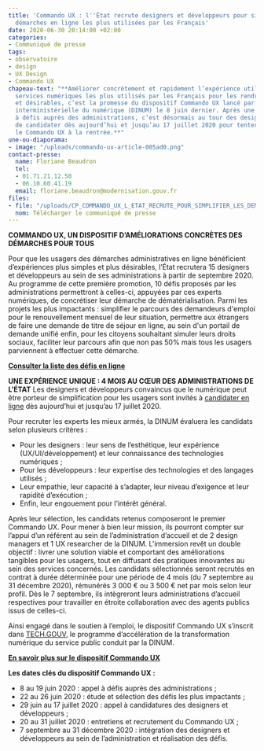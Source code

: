 ```yaml
---
title: 'Commando UX : l''État recrute designers et développeurs pour simplifier les
  démarches en ligne les plus utilisées par les Français'
date: 2020-06-30 20:14:00 +02:00
categories:
- Communiqué de presse
tags:
- observatoire
- design
- UX Design
- Commando UX
chapeau-text: "**Améliorer concrètement et rapidement l’expérience utilisateur  des
  services numériques les plus utilisés par les Français pour les rendre plus simples
  et désirables, c’est la promesse du dispositif Commando UX lancé par la direction
  interministérielle du numérique (DINUM) le 8 juin dernier. Après une phase d’appel
  à défis auprès des administrations, c’est désormais au tour des designers et développeurs
  de candidater dès aujourd’hui et jusqu’au 17 juillet 2020 pour tenter d’intégrer
  le Commando UX à la rentrée.**"
une-ou-diaporama:
- image: "/uploads/commando-ux-article-005ad0.png"
contact-presse:
  name: Floriane Beaudron
  tel:
  - 01.71.21.12.50
  - 06.10.60.41.19
  email: floriane.beaudron@modernisation.gouv.fr
files:
- file: "/uploads/CP_COMMANDO_UX_L_ETAT_RECRUTE_POUR_SIMPLIFIER_LES_DEMARCHES_ADMINISTRATIVES.pdf"
  nom: Télécharger le communiqué de presse
---
```


**COMMANDO UX, UN DISPOSITIF D’AMÉLIORATIONS CONCRÈTES DES DÉMARCHES POUR TOUS**

Pour que les usagers des démarches administratives en ligne bénéficient d’expériences plus simples et plus désirables, l’État recrutera 15 designers et développeurs au sein de ses administrations à partir de septembre 2020. Au programme de cette première promotion, 10 défis proposés par les administrations permettront à celles-ci, appuyées par ces experts numériques, de concrétiser leur démarche de dématérialisation. Parmi les projets les plus impactants : simplifier le parcours des demandeurs d'emploi pour le renouvellement mensuel de leur situation, permettre aux étrangers de faire une demande de titre de séjour en ligne, au sein d'un portail de demande unifié enfin, pour les citoyens souhaitant simuler leurs droits sociaux, faciliter leur parcours afin que non pas 50% mais tous les usagers parviennent à effectuer cette démarche.

[**Consulter la liste des défis en ligne**](https://design.numerique.gouv.fr/commando-ux/)

**UNE EXPÉRIENCE UNIQUE : 4 MOIS AU CŒUR DES ADMINISTRATIONS DE L’ÉTAT**
Les designers et développeurs convaincus que le numérique peut être porteur de simplification pour les usagers sont invités à [candidater en ligne](https://design.numerique.gouv.fr/commando-ux/) dès aujourd’hui et jusqu’au 17 juillet 2020. 

Pour recruter les experts les mieux armés, la DINUM évaluera les candidats selon plusieurs critères : 
* Pour les designers : leur sens de l’esthétique, leur expérience (UX/UI/développement) et leur connaissance des technologies numériques ;
* Pour les développeurs : leur expertise des technologies et des langages utilisés ;
* Leur empathie, leur capacité à s’adapter, leur niveau d’exigence et leur rapidité d’exécution ;
* Enfin, leur engouement pour l’intérêt général.

Après leur sélection, les candidats retenus composeront le premier Commando UX. Pour mener à bien leur mission, ils pourront compter sur l’appui d’un référent au sein de l’administration d’accueil et de 2 design managers et 1 UX researcher de la DINUM. L'immersion revêt un double objectif : livrer une solution viable et comportant des améliorations tangibles pour les usagers, tout en diffusant des pratiques innovantes au sein des services concernés. Les candidats sélectionnés seront recrutés en contrat à durée déterminée pour une période de 4 mois (du 7 septembre au 31 décembre 2020), rémunérés 3 000 € ou 3 500 € net par mois selon leur profil. Dès le 7 septembre, ils intègreront leurs administrations d’accueil respectives pour travailler en étroite collaboration avec des agents publics issus de celles-ci. 

Ainsi engagé dans le soutien à l’emploi, le dispositif Commando UX s’inscrit dans [TECH.GOUV](https://www.numerique.gouv.fr/publications/tech-gouv-strategie-et-feuille-de-route-2019-2021/), le programme d’accélération de la transformation numérique du service public conduit par la DINUM.

[**En savoir plus sur le dispositif Commando UX**](https://design.numerique.gouv.fr/commando-ux/) 

**Les dates clés du dispositif Commando UX :**
* 8 au 19 juin 2020 : appel à défis auprès des administrations ; 
* 22 au 26 juin 2020 : étude et sélection des défis les plus impactants ; 
* 29 juin au 17 juillet 2020 : appel à candidatures des designers et développeurs ;
* 20 au 31 juillet 2020 : entretiens et recrutement du Commando UX ;
* 7 septembre au 31 décembre 2020 : intégration des designers et développeurs au sein de l’administration et réalisation des défis.